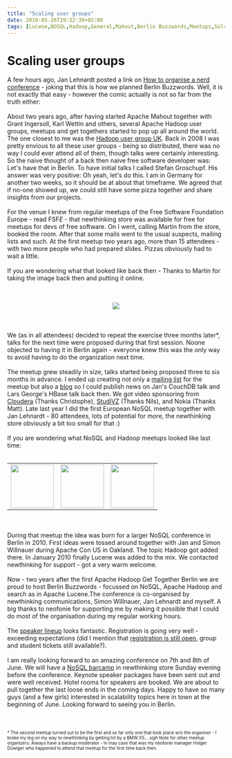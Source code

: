 ```yaml
---
title: "Scaling user groups"
date: 2010-05-26T19:32:39+02:00
tags: [Lucene,NOSQL,Hadoop,General,Mahout,Berlin Buzzwords,Meetups,Solr,Get Together,]
---
```


# Scaling user groups


A few hours ago, Jan Lehnardt posted a link on <a 
href="http://www.televisionsky.org/2010/05/how-to-put-on-a-nerd-conference/">How to organise a nerd conference</a> - 
joking that this is how we planned Berlin Buzzwords. Well, it is not exactly that easy - however the comic actually is 
not so far from the truth either:<br><br>About two years ago, after having started Apache Mahout together with Grant 
Ingersoll, Karl Wettin and others, several Apache Hadoop user groups, meetups and get togethers started to pop up all 
around the world. The one closest to me was the <a href="http://huguk.org">Hadoop user  group UK</a>. Back in 2008 I 
was pretty envious to all these user groups - being so distributed, there was no way I could ever attend all of them, 
though talks were certainly interesting. So the naive thought of a back then naive free software developer was: Let's 
have that in Berlin. To have initial talks I called Stefan Groschupf. His answer was very positive: Oh yeah, let's do 
this. I am in Germany for another two weeks, so it should be at about that timeframe. We agreed that if no-one showed 
up, we could still have some pizza together and share insights from our projects.<br><br>For the venue I knew from 
regular meetups of the Free Software Foundation Europe - read FSF*E* - that newthinking store was available for free 
for meetups for devs of free software. On I went, calling Martin from the store, booked the room. After that some mails 
went to the usual suspects, mailing lists and such. At the first meetup two years ago, more than 15 attendees - with 
two more people who had prepared slides. Pizzas obviously had to wait a little.<br><br>If you are wondering what that 
looked like back then - Thanks to Martin for taking the image back then and putting it online.<br><br><center><br><img 
src="http://www.spill-blog.de/files/images/hadoop_meetup.JPG"/> <br></center><br><br><br>We (as in all attendees) 
decided to repeat the exercise three months later*, talks for the next time were proposed during that first session. 
Noone objected to having it in Berlin again - everyone knew this was the only way to avoid having to do the 
organization next time.<br><br>The meetup grew steadily in size, talks started being proposed three to six months in 
advance. I ended up creating not only a <a href="">mailing list</a> for the meetup but also a <a 
href="http://blog.isabel-drost.de/index.php/archives/4/hadoop-get-together-berlin">blog</a> so I could publish news on 
Jan's CouchDB talk and Lars George's HBase talk back then. We got video sponsoring from <a 
href="http://www.cloudera.com/blog/2009/10/apache-hadoop-get-together-in-berlin-videos-online/">Cloudera</a> (Thanks 
Christophe), <a href="http://developer.studivz.net/2009/11/11/apache-hadoop-get-together-berlin/">StudiVZ</a> (Thanks 
Nils), and Nokia (Thanks Matt). Late last year I did the first European NoSQL meetup together with Jan Lehnardt - 80 
attendees, lots of potential for more, the newthinking store obviously a bit too small for that :)<br><br>If you are 
wondering what NoSQL and Hadoop meetups looked like last time:<br><center><br><table><tr><td><img 
src="http://farm3.static.flickr.com/2777/4037000912_87c7f46880.jpg" height="100"/></td><td><img 
src="http://isabel-drost.de/Bilder/wordpress/hadoop_march_2.JPG" height="100"/></td><td><img 
src="http://farm3.static.flickr.com/2726/4037000390_19de04533f.jpg" 
height="100"></td></tr></table><br></center><br>During that meetup the idea was born for a larger NoSQL conference in 
Berlin in 2010. First ideas were tossed around together with Jan and Simon Willnauer during Apache Con US in Oakland. 
The topic Hadoop got added there. In January 2010 finally Lucene was added to the mix. We contacted newthinking for 
support - got a very warm welcome.<br><br>Now - two years after the first Apache Hadoop Get Together Berlin we are 
proud to host Berlin Buzzwords - focussed on NoSQL, Apache Hadoop and search as in Apache Lucene.The conference is 
co-organised by newthinking communications, Simon Willnauer, Jan Lehnardt and myself. A big thanks to neofonie for 
supporting me by making it possible that I could do most of the organisation during my regular working 
hours.<br><br>The <a href="http://berlinbuzzwords.de/speakers">speaker lineup</a> looks fantastic. Registration is 
going very well - exceeding expectations (did I mention that <a 
href="http://berlinbuzzwords.de/content/tickets">registration is still open</a>, group and student tickets still 
available?). <br><br>I am really looking forward to an amazing conference on 7th and 8th of June. We will have a <a 
href="http://barcamp.org/BarCampBerlinBuzzwords">NoSQL barcamp</a> in newthinking store Sunday evening before the 
conference. Keynote speaker packages have been sent out and were well received. Hotel rooms for speakers are booked. We 
are about to pull together the last loose ends in the coming days. Happy to have so many guys (and a few girls) 
interested in scalability topics here in town at the beginning of June. Looking forward to seeing you in 
Berlin.<br><br><br><br><font size="-2">* The second meetup turned out to be the first and so far only one that took 
place w/o the organiser - I broke my leg on my way to newthinking by getting hit by a BMW X5... *sigh* Note for other 
meetup organizers: Always have a backup moderator - in may case that was my neofonie manager Holger Düwiger who 
happened to attend that meetup for the first time back then.</font>
